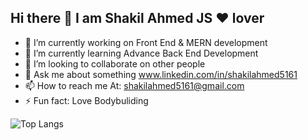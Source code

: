  ## Hi there 👋 I am Shakil Ahmed JS ❤️ lover 

- 🔭 I’m currently working on Front End & MERN development
- 🌱 I’m currently learning Advance Back End Development 
- 👯 I’m looking to collaborate on other people
- 💬 Ask me about something www.linkedin.com/in/shakilahmed5161
- 📫 How to reach me At: shakilahmed5161@gmail.com 
- ⚡ Fun fact: Love Bodybuliding



<img src="https://camo.githubusercontent.com/be899db429f784fd005a3fc7e0323e5b5297494ba9a82bb1c3cfefa408e2bef5/68747470733a2f2f6769746875622d726561646d652d73746174732e76657263656c2e6170702f6170692f746f702d6c616e67732f3f757365726e616d653d746869736973726964266c61796f75743d636f6d70616374267468656d653d68696768636f6e7472617374" alt="Top Langs" data-canonical-src="https://github-readme-stats.vercel.app/api/top-langs/?username=Shakil5161&layout=compact&theme=highcontrast" style="max-width:100%; display:inline">

<!-- <img src="https://camo.githubusercontent.com/e57b5e59e046a3fd8e6893395cae461db88d787a320f0f0b1a7d4d7588dc324d/68747470733a2f2f6769746875622d726561646d652d73746174732e76657263656c2e6170702f6170693f757365726e616d653d74686973697372696426636f756e745f707269766174653d747275652673686f775f69636f6e733d74727565267468656d653d68696768636f6e7472617374" alt="Shakil's github stats" data-canonical-src="https://github-readme-stats.vercel.app/api?username=Shakil5161&amp;count_private=true&amp;show_icons=true&amp;theme=highcontrast" style="max-width:100%;">
 -->
